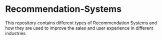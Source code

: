 # Recommendation-Systems
This repository contains different types of Recommendation Systems and how they are used to improve the sales and user experience in different industries
